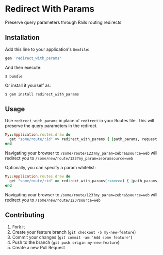 # Redirect With Params

Preserve query parameters through Rails routing redirects

## Installation

Add this line to your application's `Gemfile`:

```ruby
gem 'redirect_with_params'
```

And then execute:

    $ bundle

Or install it yourself as:

    $ gem install redirect_with_params

## Usage

Use `redirect_with_params` in place of `redirect` in your Routes file. This will preserve the query parameters in the redirect.

```ruby
My::Application.routes.draw do
  get "some/route/:id" => redirect_with_params { |path_params, request| "/some/new/route/#{path_params[:id]}" }
end
```

Navigating your browser to `/some/route/123?my_param=zebra&source=web` will redirect you to `/some/new/route/123?my_param=zebra&source=web`

Optionally, you can specify a param whitelist:

```ruby
My::Application.routes.draw do
  get "some/route/:id" => redirect_with_params(:source) { |path_params, request| "/some/new/route/#{path_params[:id]}" }
end
```

Navigating your browser to `/some/route/123?my_param=zebra&source=web` will redirect you to `/some/new/route/123?source=web`

## Contributing

1. Fork it
2. Create your feature branch (`git checkout -b my-new-feature`)
3. Commit your changes (`git commit -am 'Add some feature'`)
4. Push to the branch (`git push origin my-new-feature`)
5. Create a new Pull Request
